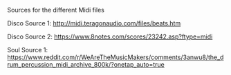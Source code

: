 Sources for the different Midi files

Disco Source 1:
http://midi.teragonaudio.com/files/beats.htm

Disco Source 2:
https://www.8notes.com/scores/23242.asp?ftype=midi

Soul Source 1:
https://www.reddit.com/r/WeAreTheMusicMakers/comments/3anwu8/the_drum_percussion_midi_archive_800k/?onetap_auto=true
